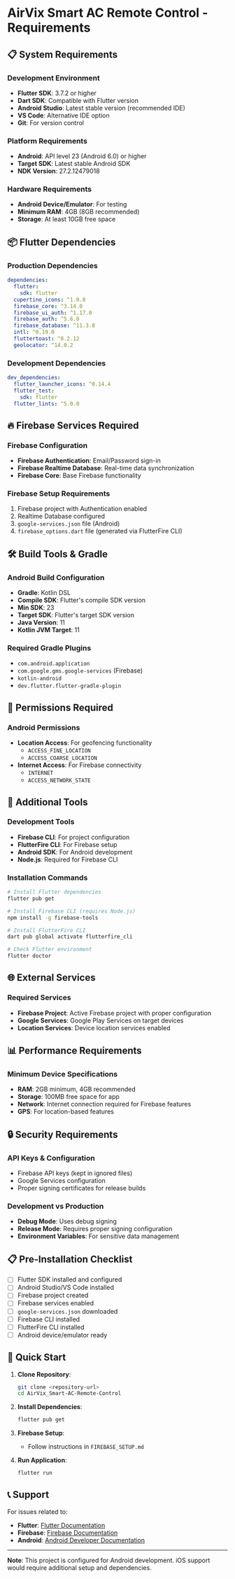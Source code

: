 # AirVix Smart AC Remote Control - Requirements

## 📋 System Requirements

### Development Environment
- **Flutter SDK**: 3.7.2 or higher
- **Dart SDK**: Compatible with Flutter version
- **Android Studio**: Latest stable version (recommended IDE)
- **VS Code**: Alternative IDE option
- **Git**: For version control

### Platform Requirements
- **Android**: API level 23 (Android 6.0) or higher
- **Target SDK**: Latest stable Android SDK
- **NDK Version**: 27.2.12479018

### Hardware Requirements
- **Android Device/Emulator**: For testing
- **Minimum RAM**: 4GB (8GB recommended)
- **Storage**: At least 10GB free space

## 📦 Flutter Dependencies

### Production Dependencies
```yaml
dependencies:
  flutter:
    sdk: flutter
  cupertino_icons: ^1.0.8
  firebase_core: ^3.14.0
  firebase_ui_auth: ^1.17.0
  firebase_auth: ^5.6.0
  firebase_database: ^11.3.8
  intl: ^0.19.0
  fluttertoast: ^8.2.12
  geolocator: ^14.0.2
```

### Development Dependencies
```yaml
dev_dependencies:
  flutter_launcher_icons: ^0.14.4
  flutter_test:
    sdk: flutter
  flutter_lints: ^5.0.0
```

## 🔥 Firebase Services Required

### Firebase Configuration
- **Firebase Authentication**: Email/Password sign-in
- **Firebase Realtime Database**: Real-time data synchronization
- **Firebase Core**: Base Firebase functionality

### Firebase Setup Requirements
1. Firebase project with Authentication enabled
2. Realtime Database configured
3. `google-services.json` file (Android)
4. `firebase_options.dart` file (generated via FlutterFire CLI)

## 🛠 Build Tools & Gradle

### Android Build Configuration
- **Gradle**: Kotlin DSL
- **Compile SDK**: Flutter's compile SDK version
- **Min SDK**: 23
- **Target SDK**: Flutter's target SDK version
- **Java Version**: 11
- **Kotlin JVM Target**: 11

### Required Gradle Plugins
- `com.android.application`
- `com.google.gms.google-services` (Firebase)
- `kotlin-android`
- `dev.flutter.flutter-gradle-plugin`

## 📱 Permissions Required

### Android Permissions
- **Location Access**: For geofencing functionality
  - `ACCESS_FINE_LOCATION`
  - `ACCESS_COARSE_LOCATION`
- **Internet Access**: For Firebase connectivity
  - `INTERNET`
  - `ACCESS_NETWORK_STATE`

## 🔧 Additional Tools

### Development Tools
- **Firebase CLI**: For project configuration
- **FlutterFire CLI**: For Firebase setup
- **Android SDK**: For Android development
- **Node.js**: Required for Firebase CLI

### Installation Commands
```bash
# Install Flutter dependencies
flutter pub get

# Install Firebase CLI (requires Node.js)
npm install -g firebase-tools

# Install FlutterFire CLI
dart pub global activate flutterfire_cli

# Check Flutter environment
flutter doctor
```

## 🌐 External Services

### Required Services
- **Firebase Project**: Active Firebase project with proper configuration
- **Google Services**: Google Play Services on target devices
- **Location Services**: Device location services enabled

## 📊 Performance Requirements

### Minimum Device Specifications
- **RAM**: 2GB minimum, 4GB recommended
- **Storage**: 100MB free space for app
- **Network**: Internet connection required for Firebase features
- **GPS**: For location-based features

## 🔒 Security Requirements

### API Keys & Configuration
- Firebase API keys (kept in ignored files)
- Google Services configuration
- Proper signing certificates for release builds

### Development vs Production
- **Debug Mode**: Uses debug signing
- **Release Mode**: Requires proper signing configuration
- **Environment Variables**: For sensitive data management

## 📋 Pre-Installation Checklist

- [ ] Flutter SDK installed and configured
- [ ] Android Studio/VS Code installed
- [ ] Firebase project created
- [ ] Firebase services enabled
- [ ] `google-services.json` downloaded
- [ ] Firebase CLI installed
- [ ] FlutterFire CLI installed
- [ ] Android device/emulator ready

## 🚀 Quick Start

1. **Clone Repository**:
   ```bash
   git clone <repository-url>
   cd AirVix_Smart-AC-Remote-Control
   ```

2. **Install Dependencies**:
   ```bash
   flutter pub get
   ```

3. **Firebase Setup**:
   - Follow instructions in `FIREBASE_SETUP.md`

4. **Run Application**:
   ```bash
   flutter run
   ```

## 📞 Support

For issues related to:
- **Flutter**: [Flutter Documentation](https://docs.flutter.dev/)
- **Firebase**: [Firebase Documentation](https://firebase.google.com/docs)
- **Android**: [Android Developer Documentation](https://developer.android.com/)

---

**Note**: This project is configured for Android development. iOS support would require additional setup and dependencies.
